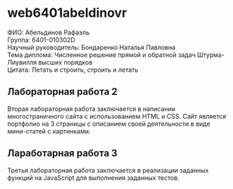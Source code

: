 # web6401abeldinovr
ФИО: Абельдинов Рафаэль  
Группа: 6401-010302D  
Научный руководитель: Бондаренко Наталья Павловна  
Тема диплома: Численное решение прямой и обратной задач Штурма-Лиувилля высших порядков  
Цитата: Летать и строить, строить и летать  

## Лабораторная работа 2
Вторая лабораторная работа заключается в написании многостраничного сайта с использованием HTML и CSS. Сайт является портфолио на 3 страницы с описанием своей деятельности в виде мини-статей с картинками.
## Лаработарная работа 3
Третья лабораторная работа заключается в реализации заданных функций на JavaScript для выполнения заданных тестов.
